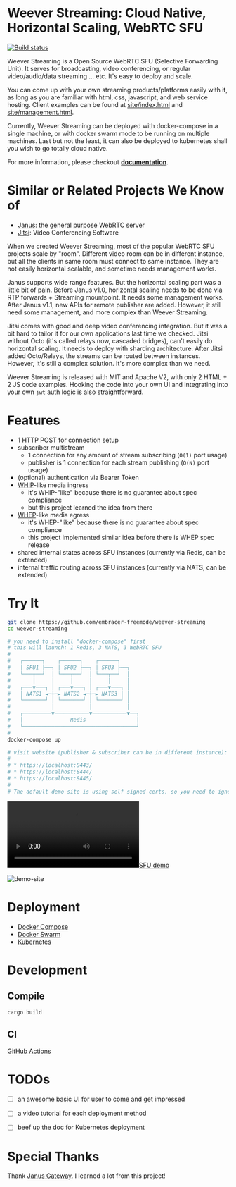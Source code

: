 Weever Streaming: Cloud Native, Horizontal Scaling, WebRTC SFU
==============================================================

[![Build status](https://github.com/embracer-freemode/weever-streaming/actions/workflows/rust-check.yml/badge.svg)](https://github.com/embracer-freemode/weever-streaming/actions)

Weever Streaming is a Open Source WebRTC SFU (Selective Forwarding Unit).
It serves for broadcasting, video conferencing, or regular video/audio/data streaming ... etc. It's easy to deploy and scale.

You can come up with your own streaming products/platforms easily with it, as long as you are familiar with html, css, javascript, and web service hosting. Client examples can be found at [site/index.html](https://github.com/embracer-freemode/weever-streaming/blob/develop/site/index.html) and [site/management.html](https://github.com/embracer-freemode/weever-streaming/blob/develop/site/management.html).

Currently, Weever Streaming can be deployed with docker-compose in a single machine, or with docker swarm mode to be running on multiple machines. Last but not the least, it can also be deployed to kubernetes shall you wish to go totally cloud native.


For more information, please checkout [**documentation**](https://embracer-freemode.github.io/weever-streaming).


Similar or Related Projects We Know of
========================================

* [Janus](https://janus.conf.meetecho.com/): the general purpose WebRTC server
* [Jitsi](https://jitsi.org/): Video Conferencing Software


When we created Weever Streaming,
most of the popular WebRTC SFU projects scale by "room".
Different video room can be in different instance,
but all the clients in same room must connect to same instance.
They are not easily horizontal scalable, and sometime needs management works.

Janus supports wide range features. But the horizontal scaling part was a little bit of pain.
Before Janus v1.0, horizontal scaling needs to be done via RTP forwards + Streaming mountpoint.
It needs some management works.
After Janus v1.1, new APIs for remote publisher are added.
However, it still need some management, and more complex than Weever Streaming.

Jitsi comes with good and deep video conferencing integration.
But it was a bit hard to tailor it for our own applications last time we checked.
Jitsi without Octo (it's called relays now, cascaded bridges), can't easily do horizontal scaling.
It needs to deploy with sharding architecture.
After Jitsi added Octo/Relays, the streams can be routed between instances.
However, it's still a complex solution. It's more complex than we need.

Weever Streaming is released with MIT and Apache V2, with only 2 HTML + 2 JS code examples.
Hooking the code into your own UI and integrating into your own `jwt` auth logic is also straightforward.


Features
========================================

* 1 HTTP POST for connection setup
* subscriber multistream
    - 1 connection for any amount of stream subscribing (`O(1)` port usage)
    - publisher is 1 connection for each stream publishing (`O(N)` port usage)
* (optional) authentication via Bearer Token
* [WHIP](https://datatracker.ietf.org/doc/draft-ietf-wish-whip/)-like media ingress
    - it's WHIP-"like" because there is no guarantee about spec compliance
    - but this project learned the idea from there
* [WHEP](https://datatracker.ietf.org/doc/draft-murillo-whep/)-like media egress
    - it's WHEP-"like" because there is no guarantee about spec compliance
    - this project implemented similar idea before there is WHEP spec release
* shared internal states across SFU instances (currently via Redis, can be extended)
* internal traffic routing across SFU instances (currently via NATS, can be extended)


Try It
========================================

```sh
git clone https://github.com/embracer-freemode/weever-streaming
cd weever-streaming

# you need to install "docker-compose" first
# this will launch: 1 Redis, 3 NATS, 3 WebRTC SFU
#
#   ┌──────┐    ┌──────┐    ┌──────┐
#   │ SFU1 ├──┐ │ SFU2 ├──┐ │ SFU3 ├──┐
#   └───┬──┘  │ └───┬──┘  │ └───┬──┘  │
#       │     │     │     │     │     │
#   ┌───▼───┐ │ ┌───▼───┐ │ ┌───▼───┐ │
#   │ NATS1 ◄─┼─► NATS2 ◄─┼─► NATS3 │ │
#   └───────┘ │ └───────┘ │ └───────┘ │
#             │           │           │
#   ┌─────────▼───────────▼───────────▼──┐
#   │               Redis                │
#   └────────────────────────────────────┘
#
docker-compose up

# visit website (publisher & subscriber can be in different instance):
#
# * https://localhost:8443/
# * https://localhost:8444/
# * https://localhost:8445/
#
# The default demo site is using self signed certs, so you need to ignore the warning in browser.
```


[![SFU demo](https://user-images.githubusercontent.com/2716047/217735060-a8805054-9bdb-4ab2-87ca-06b241ce1594.mp4)](https://user-images.githubusercontent.com/2716047/217735060-a8805054-9bdb-4ab2-87ca-06b241ce1594.mp4)

![demo-site](https://user-images.githubusercontent.com/2716047/217726798-47a3b770-30c8-4687-b149-1863e649d3dd.png)


Deployment
========================================

* [Docker Compose](https://embracer-freemode.github.io/weever-streaming/deployment/docker-compose.html)
* [Docker Swarm](https://embracer-freemode.github.io/weever-streaming/deployment/docker-swarm.html)
* [Kubernetes](https://embracer-freemode.github.io/weever-streaming/deployment/kubernetes.html)


Development
========================================

Compile
------------------------------

```sh
cargo build
```

CI
------------------------------

[GitHub Actions](https://github.com/embracer-freemode/weever-streaming/actions)


TODOs
========================================

* [ ] an awesome basic UI for user to come and get impressed
* [ ] a video tutorial for each deployment method
* [ ] beef up the doc for Kubernetes deployment


Special Thanks
========================================

Thank [Janus Gateway](https://github.com/meetecho/janus-gateway).
I learned a lot from this project!
